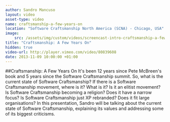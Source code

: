 ```yaml
---
author: Sandro Mancuso
layout: video
asset-type: video
name: craftsmanship-a-few-years-on
location: "Software Craftsmanship North America (SCNA) - Chicago, USA"
image:
    src: /assets/img/custom/videos/screencast-intro-craftsmanship-a-few-years-on.jpg
title: "Craftsmanship: A Few Years On"
hidden: true
video-url: http://player.vimeo.com/video/80839608
date: 2013-11-09 10:00:00 +01:00
---
```


##Craftsmanship: A Few Years On
It's been 12 years since Pete McBreen's book and 5 years since the Software Craftsmanship summit. So, what is the current state of Software Craftsmanship? If there is a Software Craftsmanship movement, where is it? What is it? Is it an elitist movement? Is Software Craftsmanship becoming a religion? Does it have a narrow focus? Is Software Craftsmanship just XP rebranded? Does it fit large organisations? In this presentation, Sandro will be talking about the current state of Software Craftsmanship, explaining its values and addressing some of its biggest criticisms.
